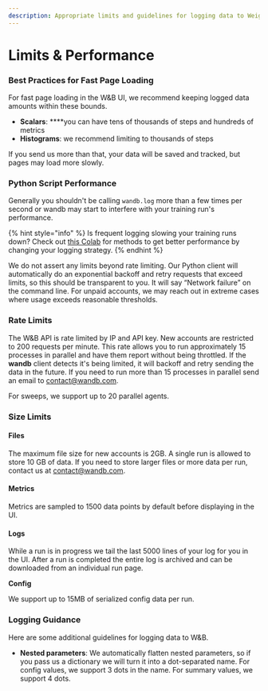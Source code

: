 ```yaml
---
description: Appropriate limits and guidelines for logging data to Weights & Biases
---
```


# Limits & Performance

### Best Practices for Fast Page Loading

For fast page loading in the W&B UI, we recommend keeping logged data amounts within these bounds.

* **Scalars**: ****you can have tens of thousands of steps and hundreds of metrics
* **Histograms**: we recommend limiting to thousands of steps

If you send us more than that, your data will be saved and tracked, but pages may load more slowly.

### Python Script Performance

Generally you shouldn't be calling `wandb.log` more than a few times per second or wandb may start to interfere with your training run's performance.

{% hint style="info" %}
Is frequent logging slowing your training runs down? Check out [this Colab](http://wandb.me/log-hf-colab) for methods to get better performance by changing your logging strategy.
{% endhint %}

We do not assert any limits beyond rate limiting. Our Python client will automatically do an exponential backoff and retry requests that exceed limits, so this should be transparent to you. It will say “Network failure” on the command line. For unpaid accounts, we may reach out in extreme cases where usage exceeds reasonable thresholds. 

### Rate Limits

The W&B API is rate limited by IP and API key. New accounts are restricted to 200 requests per minute. This rate allows you to run approximately 15 processes in parallel and have them report without being throttled. If the **wandb** client detects it's being limited, it will backoff and retry sending the data in the future. If you need to run more than 15 processes in parallel send an email to [contact@wandb.com](mailto:contact@wandb.com).

For sweeps, we support up to 20 parallel agents.

### Size Limits

#### Files

The maximum file size for new accounts is 2GB. A single run is allowed to store 10 GB of data. If you need to store larger files or more data per run, contact us at [contact@wandb.com](mailto:contact@wandb.com).

#### Metrics

Metrics are sampled to 1500 data points by default before displaying in the UI. 

#### Logs

While a run is in progress we tail the last 5000 lines of your log for you in the UI. After a run is completed the entire log is archived and can be downloaded from an individual run page.

**Config**

We support up to 15MB of serialized config data per run.

### Logging Guidance

Here are some additional guidelines for logging data to W&B.

* **Nested parameters**: We automatically flatten nested parameters, so if you pass us a dictionary we will turn it into a dot-separated name. For config values, we support 3 dots in the name. For summary values, we support 4 dots.

